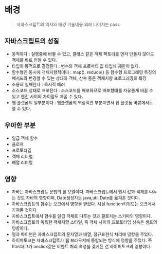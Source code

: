 # 배경
> 자바스크립트의 역사와 배경 기술내용 외에 나머지는 pass

## 자바스크립트의 성질
* 동적이다 : 실행중에 바뀔 수 있고, 클래스 같은 객체 팩토리를 먼저 만들지 않아도 객체를 바로 만들 수 있다.
* 타입이 동적으로 결정된다 : 변수와 객체 프로퍼티 값 타입에 제한이 없다.
* 함수형인 동시에 객체지향적이다 : map(), reduce() 등 함수형 프로그래밍 특징의 메서드와 변경할 수 있는 상태와 객체, 상속 등은 객체지향 프로그래밍의 특징
* 조용히 실패한다 : 묵시적 에러
* 소스코드 상태로 배포된다 : 소스코드를 배포하므로 배포형태를 자유롭게 바꿀 수 있고 엔진 사이의 차이점도 메꿀 수 있다.
* 웹 플랫폼의 일부분이다 : 웹플랫폼의 핵심적인 부분이면서 웹 플랫폼 바깥에서도 쓸 수 있다.

## 우아한 부분
* 일급 객체 함수
* 클로저
* 프로토타입
* 객체 리터럴
* 배열 리터럴

## 영향
* 자바는 자바스크립트 문법의 롤 모델이다. 자바스크립트에서 원시 값과 객체를 나누는 것도 자바의 영향이며, Date생성자는 java,util.Date를 옮겨온 것이다.
* 자바스크립트의 함수는 오크에서 영향을 받았다. 사실 function키워드는 오크에서 가져온 것이다
* 자바스크립트에서 함수를 일급 객체로 다루는 것과 클로저는 스키마의 영향이다.
* 자바스크립트의 독특한 객체지향 스타일, 즉 객체 사이의 프로토타입 상속은 셀프의 영향이다.
* 펄과 파이썬은 자바스크립트의 문자열과 배열, 정규표현식 처리에 영향을 주었다.
* 하이퍼토크는 자바스크립트가 웹 브라우저에 통합되는 방식에 영향을 주었다. 즉 html태그가 onclick같은 이벤트 처리 속성을 갖게된 건 하이퍼토크의 영향이다.
